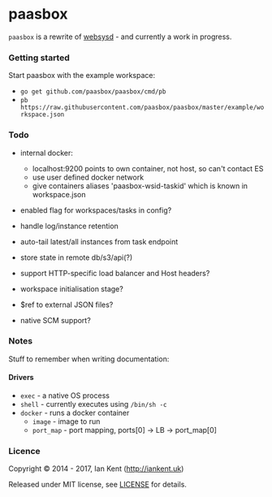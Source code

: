 paasbox
========

`paasbox` is a rewrite of [websysd](https://github.com/websysd/websysd) - and currently a work in progress.

### Getting started

Start paasbox with the example workspace:

- `go get github.com/paasbox/paasbox/cmd/pb`
- `pb https://raw.githubusercontent.com/paasbox/paasbox/master/example/workspace.json`

### Todo

- internal docker:
  - localhost:9200 points to own container, not host, so can't contact ES
  - use user defined docker network
  - give containers aliases 'paasbox-wsid-taskid' which is known in workspace.json

- enabled flag for workspaces/tasks in config?
- handle log/instance retention
- auto-tail latest/all instances from task endpoint
- store state in remote db/s3/api(?)
- support HTTP-specific load balancer and Host headers?
- workspace initialisation stage?
- $ref to external JSON files?
- native SCM support?

### Notes

Stuff to remember when writing documentation:

#### Drivers

- `exec` - a native OS process
- `shell` - currently executes using `/bin/sh -c`
- `docker` - runs a docker container
  - `image` - image to run
  - `port_map` - port mapping, ports[0] -> LB -> port_map[0]

### Licence

Copyright ©‎ 2014 - 2017, Ian Kent (http://iankent.uk)

Released under MIT license, see [LICENSE](LICENSE.md) for details.
